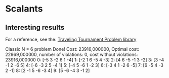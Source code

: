 ﻿Scalants
========

Interesting results
-------------------
For a reference, see the:
[Traveling Tournament Problem library](http://mat.gsia.cmu.edu/TOURN/)

Classic N = 6 problem
Done! Cost: 23916,000000, Optimal cost: 22969,000000, number of violations: 0, cost without violations: 23916,000000
0: [-5 3 -2 6 1 -4]
1: [-2 1 6 -5 4 -3]
2: [4 6 -5 -1 3 -2]
3: [3 -4 -1 2 -6 5]
4: [-6 -3 2 5 -4 1]
5: [-4 5 -6 1 -2 3]
6: [-3 4 1 -2 6 -5]
7: [6 -5 4 -3 2 -1]
8: [2 -1 5 -6 -3 4]
9: [5 -6 -4 3 -1 2]